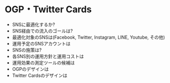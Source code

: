 # OGP・Twitter Cards

* SNSに最適化するか?
* SNS経由での流入のゴールは?
* 最適化対象のSNSは(Facebook, Twitter, Instagram, LINE, Youtube, その他)
* 運用予定のSNSアカウントは
* SNSの施策は?
* 各SNS別の運用方針と運用コストは
* 運用効果の測定ツールの候補は
* OGPのデザインは
* Twitter Cardsのデザインは